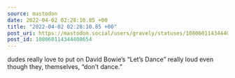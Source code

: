 ```yaml
---
source: mastodon
date: 2022-04-02 02:28:10.85 +00
title: "2022-04-02 02:28:10.85 +00"
post_uri: https://mastodon.social/users/gravely/statuses/108060114344408654
post_id: 108060114344408654
---
```

dudes really love to put on David Bowie’s “Let’s Dance” really loud even though they, themselves, “don’t dance.”


